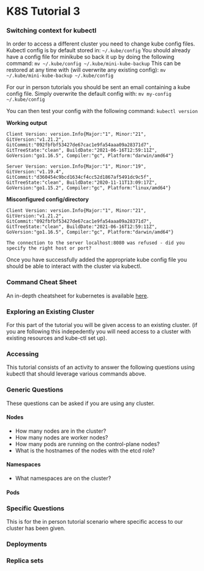 # K8S Tutorial 3

### Switching context for kubectl
In order to access a different cluster you need to change kube config files. Kubectl config is by default stored in:
`~/.kube/config`
You should already have a config file for minikube so back it up by doing the following command:
`mv ~/.kube/config ~/.kube/mini-kube-backup`
This can be restored at any time with (will overwrite any existing config):
`mv ~/.kube/mini-kube-backup ~/.kube/config`

For our in person tutorials you should be sent an email containing a kube config file. Simply overwrite the default config with:
`mv my-config ~/.kube/config`

You can then test your config with the following command:
`kubectl version`

**Working output**
```
Client Version: version.Info{Major:"1", Minor:"21", GitVersion:"v1.21.2", GitCommit:"092fbfbf53427de67cac1e9fa54aaa09a28371d7", GitTreeState:"clean", BuildDate:"2021-06-16T12:59:11Z", GoVersion:"go1.16.5", Compiler:"gc", Platform:"darwin/amd64"}

Server Version: version.Info{Major:"1", Minor:"19", GitVersion:"v1.19.4", GitCommit:"d360454c9bcd1634cf4cc52d1867af5491dc9c5f", GitTreeState:"clean", BuildDate:"2020-11-11T13:09:17Z", GoVersion:"go1.15.2", Compiler:"gc", Platform:"linux/amd64"}
```
**Misconfigured config/directory**
```
Client Version: version.Info{Major:"1", Minor:"21", GitVersion:"v1.21.2", GitCommit:"092fbfbf53427de67cac1e9fa54aaa09a28371d7", GitTreeState:"clean", BuildDate:"2021-06-16T12:59:11Z", GoVersion:"go1.16.5", Compiler:"gc", Platform:"darwin/amd64"}

The connection to the server localhost:8080 was refused - did you specify the right host or port?
```

Once you have successfully added the appropriate kube config file you should be able to interact with the cluster via kubectl.

### Command Cheat Sheet
An in-depth cheatsheet for kubernetes is available [here](https://kubernetes.io/docs/reference/kubectl/cheatsheet/).

### Exploring an Existing Cluster
For this part of the tutorial you will be given access to an existing cluster. (if you are following this indepedently you will need access to a cluster with existing resources and kube-ctl set up).

### Accessing 

This tutorial consists of an activity to answer the following questions using kubectl that should leverage various commands above.

### Generic Questions
These questions can be asked if you are using any cluster.
#### Nodes
* How many nodes are in the cluster?
* How many nodes are worker nodes?
* How many pods are running on the control-plane nodes?
* What is the hostnames of the nodes with the etcd role?

#### Namespaces
* What namespaces are on the cluster?


#### Pods


### Specific Questions
This is for the in person tutorial scenario where specific access to our cluster has been given.

### Deployments


### Replica sets
